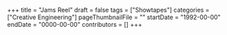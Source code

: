 +++
title = "Jams Reel"
draft = false
tags = ["Showtapes"]
categories = ["Creative Engineering"]
pageThumbnailFile = ""
startDate = "1992-00-00"
endDate = "0000-00-00"
contributors = []
+++

